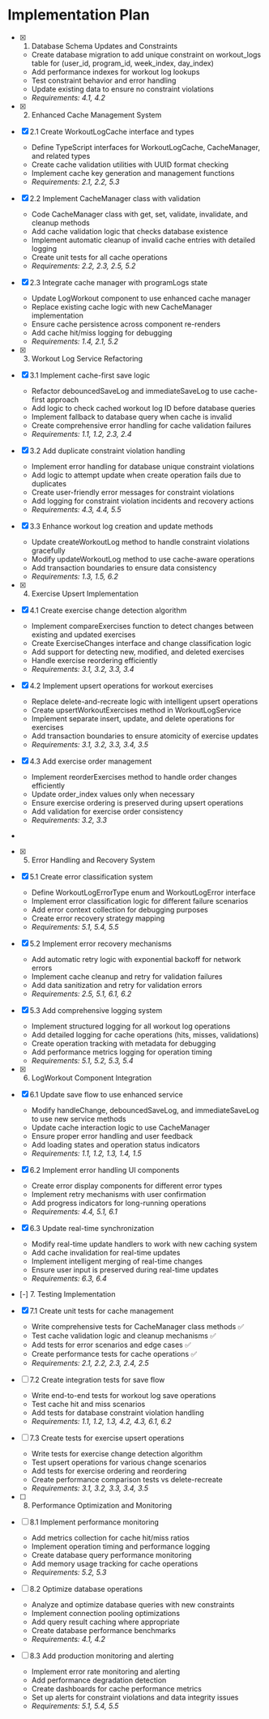 # Implementation Plan

- [x] 1. Database Schema Updates and Constraints
  - Create database migration to add unique constraint on workout_logs table for (user_id, program_id, week_index, day_index)
  - Add performance indexes for workout log lookups
  - Test constraint behavior and error handling
  - Update existing data to ensure no constraint violations
  - _Requirements: 4.1, 4.2_

- [x] 2. Enhanced Cache Management System
- [x] 2.1 Create WorkoutLogCache interface and types

  - Define TypeScript interfaces for WorkoutLogCache, CacheManager, and related types
  - Create cache validation utilities with UUID format checking
  - Implement cache key generation and management functions
  - _Requirements: 2.1, 2.2, 5.3_

- [x] 2.2 Implement CacheManager class with validation

  - Code CacheManager class with get, set, validate, invalidate, and cleanup methods
  - Add cache validation logic that checks database existence
  - Implement automatic cleanup of invalid cache entries with detailed logging
  - Create unit tests for all cache operations
  - _Requirements: 2.2, 2.3, 2.5, 5.2_

- [x] 2.3 Integrate cache manager with programLogs state
  - Update LogWorkout component to use enhanced cache manager
  - Replace existing cache logic with new CacheManager implementation
  - Ensure cache persistence across component re-renders
  - Add cache hit/miss logging for debugging
  - _Requirements: 1.4, 2.1, 5.2_

- [x] 3. Workout Log Service Refactoring
- [x] 3.1 Implement cache-first save logic
  - Refactor debouncedSaveLog and immediateSaveLog to use cache-first approach
  - Add logic to check cached workout log ID before database queries
  - Implement fallback to database query when cache is invalid
  - Create comprehensive error handling for cache validation failures
  - _Requirements: 1.1, 1.2, 2.3, 2.4_

- [x] 3.2 Add duplicate constraint violation handling
  - Implement error handling for database unique constraint violations
  - Add logic to attempt update when create operation fails due to duplicates
  - Create user-friendly error messages for constraint violations
  - Add logging for constraint violation incidents and recovery actions
  - _Requirements: 4.3, 4.4, 5.5_

- [x] 3.3 Enhance workout log creation and update methods
  - Update createWorkoutLog method to handle constraint violations gracefully
  - Modify updateWorkoutLog method to use cache-aware operations
  - Add transaction boundaries to ensure data consistency
  - _Requirements: 1.3, 1.5, 6.2_

- [x] 4. Exercise Upsert Implementation




- [x] 4.1 Create exercise change detection algorithm



  - Implement compareExercises function to detect changes between existing and updated exercises
  - Create ExerciseChanges interface and change classification logic
  - Add support for detecting new, modified, and deleted exercises
  - Handle exercise reordering efficiently
  - _Requirements: 3.1, 3.2, 3.3, 3.4_

- [x] 4.2 Implement upsert operations for workout exercises





  - Replace delete-and-recreate logic with intelligent upsert operations
  - Create upsertWorkoutExercises method in WorkoutLogService
  - Implement separate insert, update, and delete operations for exercises
  - Add transaction boundaries to ensure atomicity of exercise updates
  - _Requirements: 3.1, 3.2, 3.3, 3.4, 3.5_

- [x] 4.3 Add exercise order management






  - Implement reorderExercises method to handle order changes efficiently
  - Update order_index values only when necessary
  - Ensure exercise ordering is preserved during upsert operations
  - Add validation for exercise order consistency
  - _Requirements: 3.2, 3.3_
-

- [x] 5. Error Handling and Recovery System



- [x] 5.1 Create error classification system


  - Define WorkoutLogErrorType enum and WorkoutLogError interface
  - Implement error classification logic for different failure scenarios
  - Add error context collection for debugging purposes
  - Create error recovery strategy mapping
  - _Requirements: 5.1, 5.4, 5.5_

- [x] 5.2 Implement error recovery mechanisms


  - Add automatic retry logic with exponential backoff for network errors
  - Implement cache cleanup and retry for validation failures
  - Add data sanitization and retry for validation errors
  - _Requirements: 2.5, 5.1, 6.1, 6.2_

- [x] 5.3 Add comprehensive logging system


  - Implement structured logging for all workout log operations
  - Add detailed logging for cache operations (hits, misses, validations)
  - Create operation tracking with metadata for debugging
  - Add performance metrics logging for operation timing
  - _Requirements: 5.1, 5.2, 5.3, 5.4_

- [x] 6. LogWorkout Component Integration





- [x] 6.1 Update save flow to use enhanced service




  - Modify handleChange, debouncedSaveLog, and immediateSaveLog to use new service methods
  - Update cache interaction logic to use CacheManager
  - Ensure proper error handling and user feedback
  - Add loading states and operation status indicators
  - _Requirements: 1.1, 1.2, 1.3, 1.4, 1.5_

- [x] 6.2 Implement error handling UI components





  - Create error display components for different error types
  - Implement retry mechanisms with user confirmation
  - Add progress indicators for long-running operations
  - _Requirements: 4.4, 5.1, 6.1_

- [x] 6.3 Update real-time synchronization





  - Modify real-time update handlers to work with new caching system
  - Add cache invalidation for real-time updates
  - Implement intelligent merging of real-time changes
  - Ensure user input is preserved during real-time updates
  - _Requirements: 6.3, 6.4_

- [-] 7. Testing Implementation



- [x] 7.1 Create unit tests for cache management
  - Write comprehensive tests for CacheManager class methods ✅
  - Test cache validation logic and cleanup mechanisms ✅
  - Add tests for error scenarios and edge cases ✅
  - Create performance tests for cache operations ✅
  - _Requirements: 2.1, 2.2, 2.3, 2.4, 2.5_

- [ ] 7.2 Create integration tests for save flow
  - Write end-to-end tests for workout log save operations
  - Test cache hit and miss scenarios
  - Add tests for database constraint violation handling
  - _Requirements: 1.1, 1.2, 1.3, 4.2, 4.3, 6.1, 6.2_

- [ ] 7.3 Create tests for exercise upsert operations
  - Write tests for exercise change detection algorithm
  - Test upsert operations for various change scenarios
  - Add tests for exercise ordering and reordering
  - Create performance comparison tests vs delete-recreate
  - _Requirements: 3.1, 3.2, 3.3, 3.4, 3.5_

- [ ] 8. Performance Optimization and Monitoring
- [ ] 8.1 Implement performance monitoring
  - Add metrics collection for cache hit/miss ratios
  - Implement operation timing and performance logging
  - Create database query performance monitoring
  - Add memory usage tracking for cache operations
  - _Requirements: 5.2, 5.3_

- [ ] 8.2 Optimize database operations
  - Analyze and optimize database queries with new constraints
  - Implement connection pooling optimizations
  - Add query result caching where appropriate
  - Create database performance benchmarks
  - _Requirements: 4.1, 4.2_

- [ ] 8.3 Add production monitoring and alerting
  - Implement error rate monitoring and alerting
  - Add performance degradation detection
  - Create dashboards for cache performance metrics
  - Set up alerts for constraint violations and data integrity issues
  - _Requirements: 5.1, 5.4, 5.5_